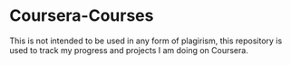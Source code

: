 # Coursera-Courses
This is not intended to be used in any form of plagirism, this repository is used to track my progress and projects I am doing on Coursera.
